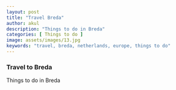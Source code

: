 ```yaml
---
layout: post
title: "Travel Breda"
author: akul
description: "Things to do in Breda"
categories: [ Things to do ]
image: assets/images/13.jpg
keywords: "travel, breda, netherlands, europe, things to do"
---
```


### Travel to Breda

Things to do in Breda